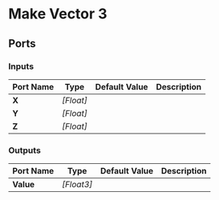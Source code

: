 # Make Vector 3

## Ports

### Inputs

Port Name|Type|Default Value|Description
---|---|---|---
**X**|_[Float]_||
**Y**|_[Float]_||
**Z**|_[Float]_||
### Outputs

Port Name|Type|Default Value|Description
---|---|---|---
**Value**|_[Float3]_||

